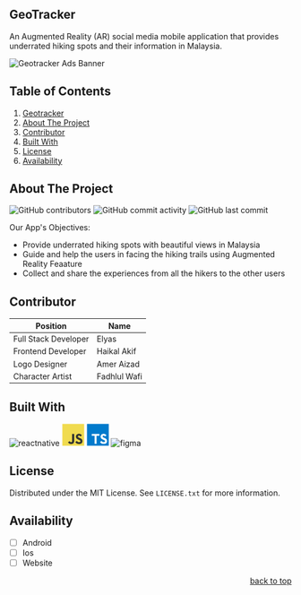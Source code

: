 ## GeoTracker
An Augmented Reality (AR) social media mobile application that provides underrated hiking spots and their information in Malaysia.

![Geotracker Ads Banner](https://user-images.githubusercontent.com/92365722/202911949-39c3dc1d-8d56-4228-bda4-7b9a58d919f6.png)

## Table of Contents

  <ol>
    <li><a href="#Geotracker">Geotracker</a></li>
    <li><a href="#about-the-project">About The Project</a></li>
    <li><a href="#contributor">Contributor</a></li>
    <li><a href="#built-with">Built With</a></li>
    <li><a href="#license">License</a></li>
    <li><a href="#availability">Availability</a></li>
  </ol>


## About The Project

![GitHub contributors](https://img.shields.io/github/contributors/HaikalAkif/Geotracker)
![GitHub commit activity](https://img.shields.io/github/commit-activity/w/HaikalAkif/Geotracker)
![GitHub last commit](https://img.shields.io/github/last-commit/HaikalAkif/Geotracker)

Our App's Objectives:
* Provide underrated hiking spots with beautiful views in Malaysia
* Guide and help the users in facing the hiking trails using Augmented Reality Feaature
* Collect and share the experiences from all the hikers to the other users

## Contributor

| Position               | Name         |
|------------------------|--------------|
| Full Stack Developer   | Elyas        |
| Frontend Developer     | Haikal Akif  |
| Logo Designer          | Amer Aizad   |
| Character Artist       | Fadhlul Wafi |

## Built With

<img src="https://reactnative.dev/img/header_logo.svg" alt="reactnative" width="40" height="40"/> <img src="https://raw.githubusercontent.com/devicons/devicon/master/icons/javascript/javascript-original.svg" alt="javascript" width="40" height="40"/> <img src="https://raw.githubusercontent.com/devicons/devicon/master/icons/typescript/typescript-original.svg" alt="typescript" width="40" height="40"/> <img src="https://www.vectorlogo.zone/logos/figma/figma-icon.svg" alt="figma" width="40" height="40"/>

## License

Distributed under the MIT License. See `LICENSE.txt` for more information.

## Availability

- [ ] Android
- [ ] Ios
- [ ] Website

<p align="right"><a href="#Geotracker">back to top</a></p>

